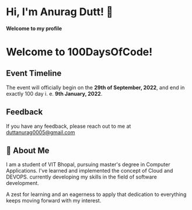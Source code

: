 
# Hi, I'm Anurag Dutt! 👋
#### Welcome to my profile


# Welcome to 100DaysOfCode!



## Event Timeline

The event will officially begin on the **29th of September, 2022**,  and end in exactly 100 day i. e. **9th January, 2022**.


## Feedback

If you have any feedback, please reach out to me at duttanurag0005@gmail.com


## 🚀 About Me
I am a student of VIT Bhopal, pursuing master's degree in Computer Applications. 
I've learned and implemented the concept of Cloud and DEVOPS. currently developing my skills in the field of software development. 

A zest for learning and an eagerness to apply that dedication to everything keeps moving forward with my interest.

